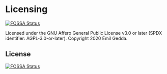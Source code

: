 # Licensing
[![FOSSA Status](https://app.fossa.com/api/projects/git%2Bgithub.com%2FEmilGedda%2Fturplanering.svg?type=shield)](https://app.fossa.com/projects/git%2Bgithub.com%2FEmilGedda%2Fturplanering?ref=badge_shield)

Licensed under the GNU Affero General Public License v3.0 or later (SPDX identifier: AGPL-3.0-or-later).
Copyright 2020 Emil Gedda.


## License
[![FOSSA Status](https://app.fossa.com/api/projects/git%2Bgithub.com%2FEmilGedda%2Fturplanering.svg?type=large)](https://app.fossa.com/projects/git%2Bgithub.com%2FEmilGedda%2Fturplanering?ref=badge_large)